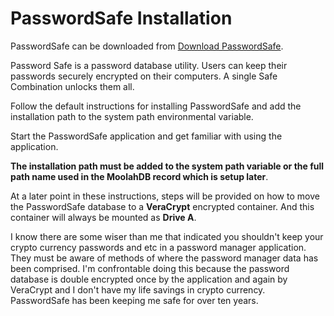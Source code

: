 # PasswordSafe Installation

PasswordSafe can be downloaded from [Download PasswordSafe](https://sourceforge.net/projects/passwordsafe/).

Password Safe is a password database utility. Users can keep their passwords securely encrypted on their computers. A single Safe Combination unlocks them all.

Follow the default instructions for installing PasswordSafe and add the installation path to the system path environmental variable.

Start the PasswordSafe application and get familiar with using the application.

**The installation path must be added to the system path variable or the full path name used in the MoolahDB record which is setup later**.

At a later point in these instructions, steps will be provided on how to move the PasswordSafe database to a **VeraCrypt** encrypted container. And this container will always be mounted as **Drive A**.

I know there are some wiser than me that indicated you shouldn't keep your crypto currency passwords and etc in a password manager application.  They must be aware of methods of where the password manager data has been comprised.  I'm confrontable doing this because the password database is double encrypted once by the application and again by VeraCrypt and I don't have my life savings in crypto currency.  PasswordSafe has been keeping me safe for over ten years.